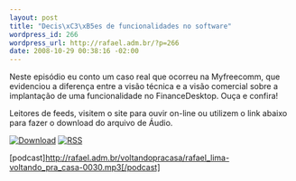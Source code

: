 ```yaml
--- 
layout: post
title: "Decis\xC3\xB5es de funcionalidades no software"
wordpress_id: 266
wordpress_url: http://rafael.adm.br/?p=266
date: 2008-10-29 00:38:16 -02:00
---
```

Neste episódio eu conto um caso real que ocorreu na Myfreecomm, que evidenciou a diferença entre a visão técnica e a visão comercial sobre a implantação de uma funcionalidade no FinanceDesktop. Ouça e confira!

Leitores de feeds, visitem o site para ouvir on-line ou utilizem o link abaixo para fazer o download do arquivo de Áudio.

<a class="noborder" href="http://rafael.adm.br/voltandopracasa/rafael_lima-voltando_pra_casa-0030.mp3" title="Download"><img src="http://rafael.adm.br/wp-content/themes/rafael_lima-rockinblue/images/download_green.gif" border="0" alt="Download" /></a> <a class="noborder" href="http://feeds.feedburner.com/rafael_lima_podcast" title="RSS"><img src="http://rafael.adm.br/wp-content/themes/rafael_lima-rockinblue/images/icn-feed-16x16.png" border="0" alt="RSS" /></a>

[podcast]http://rafael.adm.br/voltandopracasa/rafael_lima-voltando_pra_casa-0030.mp3[/podcast]

